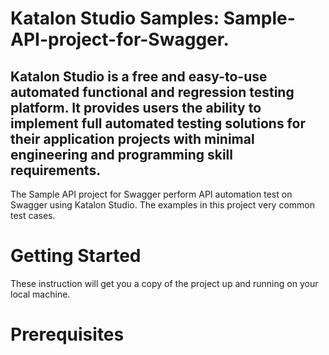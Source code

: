 # Katalon Studio Samples: Sample-API-project-for-Swagger.
Katalon Studio is a free and easy-to-use automated functional and regression testing platform. It provides users the ability to implement full automated testing solutions for their application projects with minimal engineering and programming skill requirements.
-----------------------------------------------------------------------------------------------------------------------------------
The Sample API project for Swagger perform API automation test on Swagger using Katalon Studio. The examples in this project very common test cases.

# Getting Started
These instruction will get you a copy of the project up and running on your local machine.

# Prerequisites



